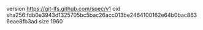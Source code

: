 version https://git-lfs.github.com/spec/v1
oid sha256:fdb0e3943d1325705bc5bac26acc013be2464100162e64b0bac8636eae8fb3ad
size 1960
